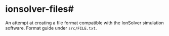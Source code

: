 # ionsolver-files#

An attempt at creating a file format compatible with the IonSolver simulation software.
Format guide under `src/FILE.txt`.